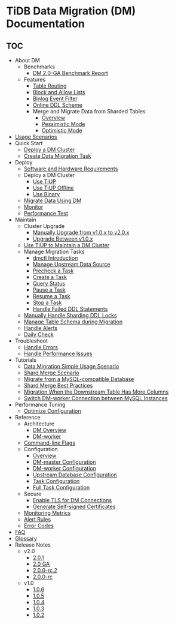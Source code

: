 # TiDB Data Migration (DM) Documentation

<!-- markdownlint-disable MD007 -->
<!-- markdownlint-disable MD032 -->

## TOC

+ About DM
  + Benchmarks
    - [DM 2.0-GA Benchmark Report](benchmark-v2.0-ga.md)
  + Features
    - [Table Routing](key-features.md#table-routing)
    - [Block and Allow Lists](key-features.md#block-and-allow-table-lists)
    - [Binlog Event Filter](key-features.md#binlog-event-filter)
    - [Online DDL Scheme](feature-online-ddl-scheme.md)
    + Merge and Migrate Data from Sharded Tables
      - [Overview](feature-shard-merge.md)
      - [Pessimistic Mode](feature-shard-merge-pessimistic.md)
      - [Optimistic Mode](feature-shard-merge-optimistic.md)
+ [Usage Scenarios](scenarios.md)
+ Quick Start
  - [Deploy a DM Cluster](quick-start-with-dm.md)
  - [Create Data Migration Task](quick-start-create-task.md)
+ Deploy
  + [Software and Hardware Requirements](hardware-and-software-requirements.md)
  + Deploy a DM Cluster
    - [Use TiUP](deploy-a-dm-cluster-using-tiup.md)
    - [Use TiUP Offline](deploy-a-dm-cluster-using-tiup-offline.md)
    - [Use Binary](deploy-a-dm-cluster-using-binary.md)
  - [Migrate Data Using DM](migrate-data-using-dm.md)
  - [Monitor](monitor-a-dm-cluster.md)
  - [Performance Test](performance-test.md)
+ Maintain
  + Cluster Upgrade
    - [Manually Upgrade from v1.0.x to v2.0.x](manually-upgrade-dm-1.0-to-2.0.md)
    - [Upgrade Between v1.0.x](upgrade-dm-1.0.md)
  - [Use TiUP to Maintain a DM Cluster](maintain-dm-using-tiup.md)
  + Manage Migration Tasks
    - [dmctl Introduction](dmctl-introduction.md)
    - [Manage Upstream Data Source](manage-source.md)
    - [Precheck a Task](precheck.md)
    - [Create a Task](create-task.md)
    - [Query Status](query-status.md)
    - [Pause a Task](pause-task.md)
    - [Resume a Task](resume-task.md)
    - [Stop a Task](stop-task.md)
    - [Handle Failed DDL Statements](handle-failed-ddl-statements.md)
  - [Manually Handle Sharding DDL Locks](manually-handling-sharding-ddl-locks.md)
  - [Manage Table Schema during Migration](manage-schema.md)
  - [Handle Alerts](handle-alerts.md)
  - [Daily Check](daily-check.md)
+ Troubleshoot
  - [Handle Errors](error-handling.md)
  - [Handle Performance Issues](handle-performance-issues.md)
+ Tutorials
  - [Data Migration Simple Usage Scenario](usage-scenario-simple-migration.md)
  - [Shard Merge Scenario](usage-scenario-shard-merge.md)
  - [Migrate from a MySQL-compatible Database](migrate-from-mysql-aurora.md)
  - [Shard Merge Best Practices](shard-merge-best-practices.md)
  - [Migration When the Downstream Table Has More Columns](usage-scenario-downstream-more-columns.md)
  - [Switch DM-worker Connection between MySQL Instances](usage-scenario-master-slave-switch.md)
+ Performance Tuning
  - [Optimize Configuration](tune-configuration.md)
+ Reference
  + Architecture
    - [DM Overview](overview.md)
    - [DM-worker](dm-worker-intro.md)
  - [Command-line Flags](command-line-flags.md)
  + Configuration
    - [Overview](config-overview.md)
    - [DM-master Configuration](dm-master-configuration-file.md)
    - [DM-worker Configuration](dm-worker-configuration-file.md)
    - [Upstream Database Configuration](source-configuration-file.md)
    - [Task Configuration](task-configuration-file.md)
    - [Full Task Configuration](task-configuration-file-full.md)
  + Secure
    - [Enable TLS for DM Connections](enable-tls.md)
    - [Generate Self-signed Certificates](generate-self-signed-certificates.md)
  - [Monitoring Metrics](monitor-a-dm-cluster.md)
  - [Alert Rules](alert-rules.md)
  - [Error Codes](error-handling.md#handle-common-errors)
+ [FAQ](faq.md)
+ [Glossary](glossary.md)
+ Release Notes
  + v2.0
    - [2.0.1](releases/2.0.1.md)
    - [2.0 GA](releases/2.0.0-ga.md)
    - [2.0.0-rc.2](releases/2.0.0-rc.2.md)
    - [2.0.0-rc](releases/2.0.0-rc.md)
  + v1.0
    - [1.0.6](releases/1.0.6.md)
    - [1.0.5](releases/1.0.5.md)
    - [1.0.4](releases/1.0.4.md)
    - [1.0.3](releases/1.0.3.md)
    - [1.0.2](releases/1.0.2.md)
